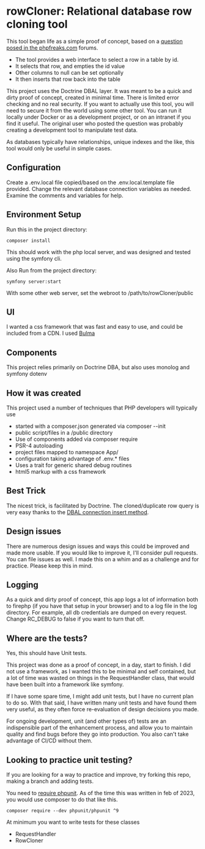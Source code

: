 # rowCloner: Relational database row cloning tool #
This tool began life as a simple proof of concept, based on a [question posed in the phpfreaks.com](https://forums.phpfreaks.com/topic/315930-writing-to-m) forums.

- The tool provides a web interface to select a row in a table by id.
- It selects that row, and empties the id value
- Other columns to null can be set optionally
- It then inserts that row back into the table

This project uses the Doctrine DBAL layer.  It was meant to be a quick and dirty proof of concept, created in minimal time.  There is limited error checking and no real security.  If you want to actually use this tool, you will need to secure it from the world using some other tool.  You can run it locally under Docker or as a development project, or on an intranet if you find it useful. The original user who posted the question was probably creating a development tool to manipulate test data.

As databases typically have relationships, unique indexes and the like, this tool would only be useful in simple cases.

## Configuration ##
Create a .env.local file copied/based on the .env.local.template file provided.  Change the relevant database connection variables as needed.  Examine the comments and variables for help.

## Environment Setup ##
Run this in the project directory:
```
composer install
```
This should work with the php local server, and was designed and tested using the symfony cli.

Also Run from the project directory:

```
symfony server:start
```

With some other web server, set the webroot to /path/to/rowCloner/public

## UI ##
I wanted a css framework that was fast and easy to use, and could be included from a CDN.  I used [Bulma](https://bulma.io/)

## Components ##
This project relies primarily on Doctrine DBA, but also uses monolog and symfony dotenv

## How it was created ##
This project used a number of techniques that PHP developers will typically use
 - started with a composer.json generated via composer --init 
 - public script/files in a /public directory
 - Use of components added via composer require
 - PSR-4 autoloading
 - project files mapped to namespace App/
 - configuration taking advantage of .env.* files
 - Uses a trait for generic shared debug routines
 - html5 markup with a css framework

## Best Trick ##
The nicest trick, is facilitated by Doctrine.  The cloned/duplicate row query is very easy thanks to the [DBAL connection insert method](https://www.doctrine-project.org/projects/doctrine-dbal/en/latest/reference/data-retrieval-and-manipulation.html#insert).

## Design issues ##
There are numerous design issues and ways this could be improved and made more usable.  If you would like to improve it, I'll consider pull requests. You can file issues as well.  I made this on a whim and as a challenge and for practice.  Please keep this in mind.    

## Logging ##
As a quick and dirty proof of concept, this app logs a lot of information both to firephp (if you have that setup in your browser) and to a log file in the log directory.  For example, all db credentials are dumped on every request.  Change RC_DEBUG to false if you want to turn that off.

## Where are the tests? ##
Yes, this should have Unit tests.

This project was done as a proof of concept, in a day, start to finish. I did not use a framework, as I wanted this to be minimal and self contained, but a lot of time was wasted on things in the RequestHandler class, that would have been built into a framework like symfony.

If I have some spare time, I might add unit tests, but I have no current plan to do so. With that said, I have written many unit tests and have found them very useful, as they often force re-evaluation of design decisions you made.

For ongoing development, unit (and other types of) tests are an indispensible part of the enhancement process, and allow you to maintain quality and find bugs before they go into production.  You also can't take advantage of CI/CD without them.

## Looking to practice unit testing? ##
If you are looking for a way to practice and improve, try forking this repo, making a branch and adding tests.

You need to [require phpunit](https://phpunit.de/getting-started/phpunit-9.html). As of the time this was written in feb of 2023, you would use composer to do that like this.

```
composer require --dev phpunit/phpunit ^9
```
At minimum you want to write tests for these classes
- RequestHandler
- RowCloner





